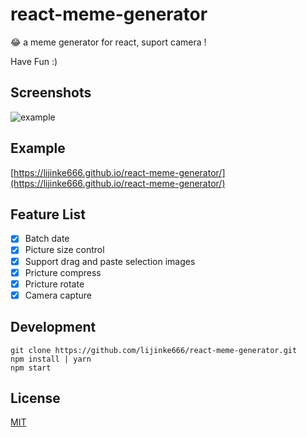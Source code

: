 # react-meme-generator
:joy: a meme generator for react, suport camera !

Have Fun :)

## Screenshots
![example](https://github.com/lijinke666/react-meme-generator/blob/master/assetsImg/example.gif)

## Example
[https://lijinke666.github.io/react-meme-generator/](https://lijinke666.github.io/react-meme-generator/)

## Feature List

- [x] Batch date
- [x] Picture size control
- [x] Support drag and paste selection images
- [x] Pricture compress
- [x] Pricture rotate
- [x] Camera capture

## Development
```
git clone https://github.com/lijinke666/react-meme-generator.git
npm install | yarn
npm start
```

## License
[MIT](https://github.com/lijinke666/react-meme-generator/blob/master/LICENCE)
